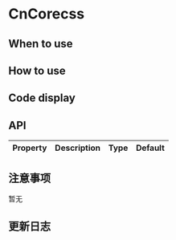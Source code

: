 # CnCorecss


 ## When to use


 ## How to use


 ## Code display

 ## API

 |Property|Description|Type|Default|
|:---|:-----|:----|:------|


 ## 注意事项

 暂无

 ## 更新日志